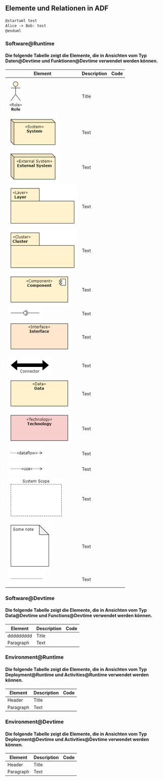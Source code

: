 ## Elemente und Relationen in ADF

```plantuml
@startuml test
Alice -> Bob: test
@enduml
```
### Software@Runtime
#### Die folgende Tabelle zeigt die Elemente, die in Ansichten vom Typ Daten@Devtime und Funktionen@Devtime verwendet werden können.

| Element     | Description | Code |
| ----------- | ----------- |----- |
| ![Role](Assets/sw@rt/role.drawio.png)     | Title       |
| ![System](Assets/sw@rt/system.drawio.png)  | Text        |
| ![External System](Assets/sw@rt/external_system.drawio.png)  | Text        |
| ![Layer](Assets/sw@rt/layer.drawio.png)  | Text        |
| ![Cluster](Assets/sw@rt/cluster.drawio.png)  | Text        |
| ![Component](Assets/sw@rt/component.drawio.png)  | Text        |
| ![Interface Connector](Assets/sw@rt/interface_connector.drawio.png)  | Text        |
| ![Interface](Assets/sw@rt/interface.drawio.png)  | Text        |
| ![Connector](Assets/sw@rt/connector.drawio.png)  | Text        |
| ![Data](Assets/sw@rt/data.drawio.png)  | Text        |
| ![Technology](Assets/sw@rt/technology.drawio.png)  | Text        |
| ![Dataflow](Assets/sw@rt/rel_dataflow.drawio.png)  | Text        |
| ![Usage](Assets/sw@rt/rel_usage.drawio.png)  | Text        |
| ![System Scope](Assets/sw@rt/system_scope.drawio.png)  | Text        |
| ![Note](Assets/sw@rt/note.drawio.png)  | Text        |
| ![Note Relation](Assets/sw@rt/rel_note.drawio.png)  | Text        |
### Software@Devtime
#### Die folgende Tabelle zeigt die Elemente, die in Ansichten vom Typ Data@Devtime und Functions@Devtime verwendet werden können.

| Element     | Description | Code |
| ----------- | ----------- |----- |
| ddddddddd| Title       |
| Paragraph   | Text        |

### Environment@Runtime
#### Die folgende Tabelle zeigt die Elemente, die in Ansichten vom Typ Deployment@Runtime und Activities@Runtime verwendet werden können.

| Element     | Description | Code |
| ----------- | ----------- |----- |
| Header      | Title       |
| Paragraph   | Text        |

### Environment@Devtime
#### Die folgende Tabelle zeigt die Elemente, die in Ansichten vom Typ Deployment@Devtime und Activities@Devtime verwendet werden können.

| Element     | Description | Code |
| ----------- | ----------- |----- |
| Header      | Title       |
| Paragraph   | Text        |